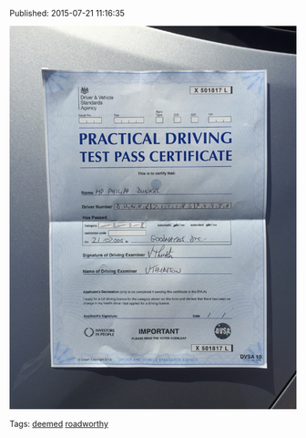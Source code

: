 


Published: 2015-07-21 11:16:35

![](124655161352-0.jpg)

Tags: [deemed](tag-deemed.md) [roadworthy](tag-roadworthy.md)
